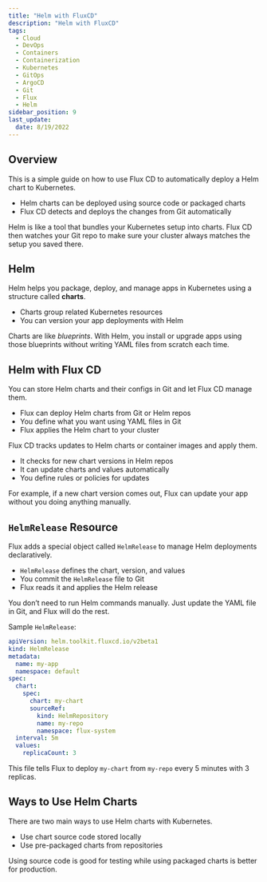 ```yaml
---
title: "Helm with FluxCD"
description: "Helm with FluxCD"
tags:
  - Cloud
  - DevOps
  - Containers
  - Containerization
  - Kubernetes
  - GitOps
  - ArgoCD
  - Git
  - Flux
  - Helm
sidebar_position: 9
last_update:
  date: 8/19/2022
---
```



## Overview

This is a simple guide on how to use Flux CD to automatically deploy a Helm chart to Kubernetes.

- Helm charts can be deployed using source code or packaged charts
- Flux CD detects and deploys the changes from Git automatically

Helm is like a tool that bundles your Kubernetes setup into charts. Flux CD then watches your Git repo to make sure your cluster always matches the setup you saved there.



## Helm

Helm helps you package, deploy, and manage apps in Kubernetes using a structure called **charts**.

- Charts group related Kubernetes resources
- You can version your app deployments with Helm

Charts are like *blueprints*. With Helm, you install or upgrade apps using those blueprints without writing YAML files from scratch each time.

## Helm with Flux CD

You can store Helm charts and their configs in Git and let Flux CD manage them.

- Flux can deploy Helm charts from Git or Helm repos
- You define what you want using YAML files in Git
- Flux applies the Helm chart to your cluster

Flux CD tracks updates to Helm charts or container images and apply them.

- It checks for new chart versions in Helm repos
- It can update charts and values automatically
- You define rules or policies for updates

For example, if a new chart version comes out, Flux can update your app without you doing anything manually.


## `HelmRelease` Resource

Flux adds a special object called `HelmRelease` to manage Helm deployments declaratively.

- `HelmRelease` defines the chart, version, and values
- You commit the `HelmRelease` file to Git
- Flux reads it and applies the Helm release

You don’t need to run Helm commands manually. Just update the YAML file in Git, and Flux will do the rest.

Sample `HelmRelease`:

```yaml
apiVersion: helm.toolkit.fluxcd.io/v2beta1
kind: HelmRelease
metadata:
  name: my-app
  namespace: default
spec:
  chart:
    spec:
      chart: my-chart
      sourceRef:
        kind: HelmRepository
        name: my-repo
        namespace: flux-system
  interval: 5m
  values:
    replicaCount: 3
```

This file tells Flux to deploy `my-chart` from `my-repo` every 5 minutes with 3 replicas.



## Ways to Use Helm Charts

There are two main ways to use Helm charts with Kubernetes.

- Use chart source code stored locally
- Use pre-packaged charts from repositories

Using source code is good for testing while using packaged charts is better for production.

